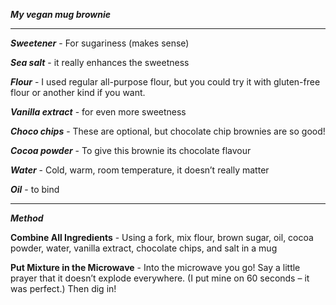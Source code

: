 ***My vegan mug brownie***

----------------------------------------------------------------------

***Sweetener*** - For sugariness (makes sense)

***Sea salt*** - it really enhances the sweetness

***Flour*** - I used regular all-purpose flour, but you could try it with gluten-free flour or another kind if you want.

***Vanilla extract*** - for even more sweetness

***Choco chips*** - These are optional, but chocolate chip brownies are so good!

***Cocoa powder*** - To give this brownie its chocolate flavour

***Water*** - Cold, warm, room temperature, it doesn’t really matter

***Oil*** - to bind

------------------------------------------------------------------

***Method***

**Combine All Ingredients** - Using a fork, mix flour, brown sugar, oil, cocoa powder, water, vanilla extract, chocolate chips, and salt in a mug

**Put Mixture in the Microwave** - Into the microwave you go! Say a little prayer that it doesn’t explode everywhere. (I put mine on 60 seconds – it was perfect.) Then dig in!
